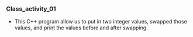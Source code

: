 ### Class_activity_01
- This C++ program allow us to put in two integer values, swapped those values, and print the values before and after swapping.

